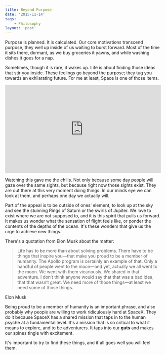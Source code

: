 ```yaml
---
title: Beyond Purpose
date: '2015-11-14'
tags:
    - Philosophy
layout: 'post'
---
```


Purpose is planned. It is calculated. Our core motivations transcend purpose,
they well up inside of us waiting to burst forward. Most of the time it sits
there, dormant, as we buy groceries it yawns, and while washing dishes it goes
for a nap.

Sometimes, though it is rare, it wakes up. Life is about finding those ideas
that stir you inside. These feelings go beyond the purpose; they tug you towards
an exhilarating future. For me at least, Space is one of those items.

<style>.embed-container { position: relative; padding-bottom: 56.25%; height: 0; overflow: hidden; max-width: 100%; } .embed-container iframe, .embed-container object, .embed-container embed { position: absolute; top: 0; left: 0; width: 100%; height: 100%; }</style><div class='embed-container'><iframe src='https://player.vimeo.com/video/108650530' frameborder='0' webkitAllowFullScreen mozallowfullscreen allowFullScreen></iframe></div>

Watching this gave me the chills. Not only because some day people will gaze
over the same sights, but because right now those sights exist. They are out
there at this very moment doing things. In our minds eye we can look at them,
and perhaps one day we actually will.

Part of the appeal is to be outside of ones’ element, to look up at the sky and
see the stunning Rings of Saturn or the swirls of Jupiter. We love to exist
where we are not supposed to, and it is this spirit that pulls us forward. It
makes us wonder what the sensation of flight feels like, or ponder the contents
of the depths of the ocean. It's these wonders that give us the urge to achieve
new things.

There's a quotation from Elon Musk about the matter:

>Life has to be more than about solving problems. There have to be things that
inspire you—that make you proud to be a member of humanity. The Apollo program
is certainly an example of that. Only a handful of people went to the moon—and
yet, actually we all went to the moon. We went with them vicariously. We shared
in that adventure. I don’t think anyone would say that that was a bad idea, that
that wasn’t great. We need more of those things—at least we need some of those
things.

Elon Musk


Being proud to be a member of humanity is an important phrase, and also probably
why people are willing to work ridiculously hard at SpaceX. They do it because
SpaceX has a shared mission that taps in to the human psyche at a fundamental
level. It's a mission that is so critical to what it means to explore, and to be
adventurers. It taps into our **guts** and makes our spines tingle with
excitement.

It's important to try to find these things, and if all goes well you will feel
them.
